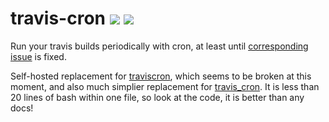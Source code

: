 travis-cron [![](https://img.shields.io/travis/neoascetic/travis-cron.svg?style=flat-square)](https://travis-ci.org/neoascetic/travis-cron) [![](https://img.shields.io/badge/license-WTFPL-green.svg?style=flat-square)](http://www.wtfpl.net/)
===========

Run your  travis builds periodically  with cron, at least  until [corresponding
issue][travis-issue] is fixed.

Self-hosted replacement  for [traviscron][], which  seems to be broken  at this
moment, and also much simplier replacement for [travis_cron][]. It is less than
20 lines of  bash within one file, so  look at the code, it is  better than any
docs!



[traviscron]: http://traviscron.pythonanywhere.com/
[travis_cron]: https://github.com/grosser/travis_cron
[travis-issue]: https://github.com/travis-ci/travis-ci/issues/582
